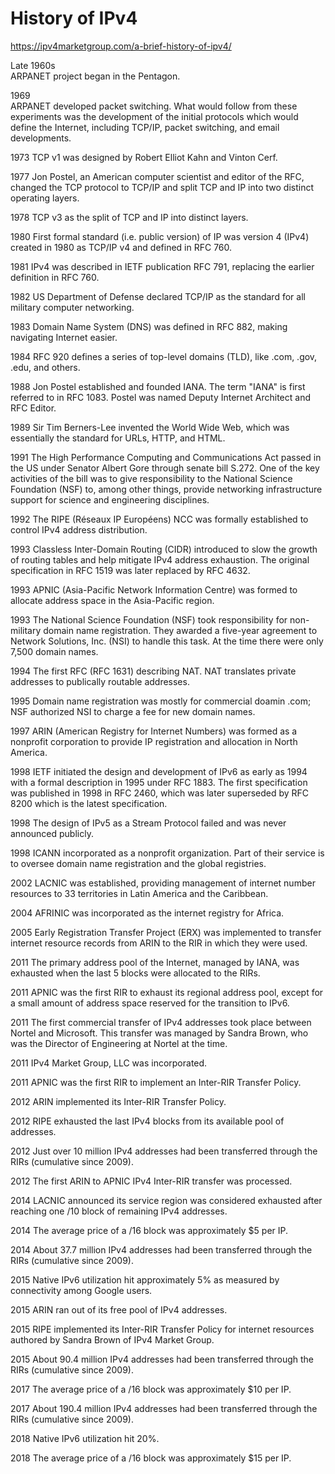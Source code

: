 # History of IPv4

https://ipv4marketgroup.com/a-brief-history-of-ipv4/

Late 1960s   
ARPANET project began in the Pentagon.

1969    
ARPANET developed packet switching. What would follow from these experiments was the development of the initial protocols which would define the Internet, including TCP/IP, packet switching, and email developments.

1973
TCP v1 was designed by Robert Elliot Kahn and Vinton Cerf.

1977
Jon Postel, an American computer scientist and editor of the RFC, changed the TCP protocol to TCP/IP and split TCP and IP into two distinct operating layers.

1978 TCP v3 as the split of TCP and IP into distinct layers.

1980
First formal standard (i.e. public version) of IP was version 4 (IPv4) created in 1980 as TCP/IP v4 and defined in RFC 760.

1981
IPv4 was described in IETF publication RFC 791, replacing the earlier definition in RFC 760.

1982
US Department of Defense declared TCP/IP as the standard for all military computer networking.

1983
Domain Name System (DNS) was defined in RFC 882, making navigating Internet easier.

1984
RFC 920 defines a series of top-level domains (TLD), like .com, .gov, .edu, and others.

1988
Jon Postel established and founded IANA. The term "IANA" is first referred to in RFC 1083. Postel was named Deputy Internet Architect and RFC Editor.

1989
Sir Tim Berners-Lee invented the World Wide Web, which was essentially the standard for URLs, HTTP, and HTML.

1991
The High Performance Computing and Communications Act passed in the US under Senator Albert Gore through senate bill S.272. One of the key activities of the bill was to give responsibility to the National Science Foundation (NSF) to, among other things, provide networking infrastructure support for science and engineering disciplines.

1992
The RIPE (Réseaux IP Européens) NCC was formally established to control IPv4 address distribution.

1993
Classless Inter-Domain Routing (CIDR) introduced to slow the growth of routing tables and help mitigate IPv4 address exhaustion. The original specification in RFC 1519 was later replaced by RFC 4632.

1993
APNIC (Asia-Pacific Network Information Centre) was formed to allocate address space in the Asia-Pacific region.

1993
The National Science Foundation (NSF) took responsibility for non-military domain name registration. They awarded a five-year agreement to Network Solutions, Inc. (NSI) to handle this task. At the time there were only 7,500 domain names.

1994
The first RFC (RFC 1631) describing NAT. NAT translates private addresses to publically routable addresses.

1995
Domain name registration was mostly for commercial doamin .com; NSF authorized NSI to charge a fee for new domain names.

1997
ARIN (American Registry for Internet Numbers) was formed as a nonprofit corporation to provide IP registration and allocation in North America.

1998
IETF initiated the design and development of IPv6 as early as 1994 with a formal description in 1995 under RFC 1883. The first specification was published in 1998 in RFC 2460, which was later superseded by RFC 8200 which is the latest specification.

1998
The design of IPv5 as a Stream Protocol failed and was never announced publicly.

1998
ICANN incorporated as a nonprofit organization. Part of their service is to oversee domain name registration and the global registries.

2002
LACNIC was established, providing management of internet number resources to 33 territories in Latin America and the Caribbean.

2004
AFRINIC was incorporated as the internet registry for Africa.

2005
Early Registration Transfer Project (ERX) was implemented to transfer internet resource records from ARIN to the RIR in which they were used.

2011
The primary address pool of the Internet, managed by IANA, was exhausted when the last 5 blocks were allocated to the RIRs.

2011
APNIC was the first RIR to exhaust its regional address pool, except for a small amount of address space reserved for the transition to IPv6.

2011
The first commercial transfer of IPv4 addresses took place between Nortel and Microsoft. This transfer was managed by Sandra Brown, who was the Director of Engineering at Nortel at the time.

2011
IPv4 Market Group, LLC was incorporated.

2011
APNIC was the first RIR to implement an Inter-RIR Transfer Policy.

2012
ARIN implemented its Inter-RIR Transfer Policy.

2012
RIPE exhausted the last IPv4 blocks from its available pool of addresses.

2012
Just over 10 million IPv4 addresses had been transferred through the RIRs (cumulative since 2009).

2012
The first ARIN to APNIC IPv4 Inter-RIR transfer was processed.

2014
LACNIC announced its service region was considered exhausted after reaching one /10 block of remaining IPv4 addresses.

2014
The average price of a /16 block was approximately $5 per IP.

2014
About 37.7 million IPv4 addresses had been transferred through the RIRs (cumulative since 2009).

2015
Native IPv6 utilization hit approximately 5% as measured by connectivity among Google users.

2015
ARIN ran out of its free pool of IPv4 addresses.

2015
RIPE implemented its Inter-RIR Transfer Policy for internet resources authored by Sandra Brown of IPv4 Market Group.

2015
About 90.4 million IPv4 addresses had been transferred through the RIRs (cumulative since 2009).

2017
The average price of a /16 block was approximately $10 per IP.

2017
About 190.4 million IPv4 addresses had been transferred through the RIRs (cumulative since 2009).

2018
Native IPv6 utilization hit 20%.

2018
The average price of a /16 block was approximately $15 per IP.
